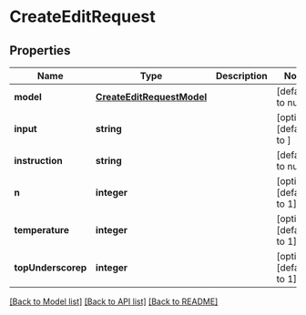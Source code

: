 # CreateEditRequest

## Properties
Name | Type | Description | Notes
------------ | ------------- | ------------- | -------------
**model** | [**CreateEditRequestModel**](CreateEditRequestModel.md) |  | [default to null]
**input** | **string** |  | [optional] [default to ]
**instruction** | **string** |  | [default to null]
**n** | **integer** |  | [optional] [default to 1]
**temperature** | **integer** |  | [optional] [default to 1]
**topUnderscorep** | **integer** |  | [optional] [default to 1]

[[Back to Model list]](../README.md#documentation-for-models) [[Back to API list]](../README.md#documentation-for-api-endpoints) [[Back to README]](../README.md)


